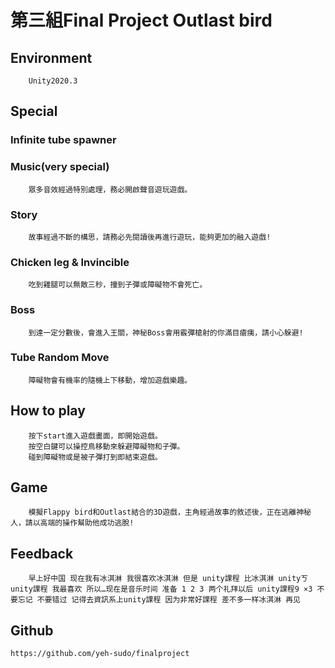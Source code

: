 # 第三組Final Project Outlast bird

## Environment
        Unity2020.3

## Special
### Infinite tube spawner

### Music(very special)
        眾多音效經過特別處理，務必開啟聲音遊玩遊戲。

### Story
        故事經過不斷的構思，請務必先閱讀後再進行遊玩，能夠更加的融入遊戲!

### Chicken leg & Invincible
        吃到雞腿可以無敵三秒，撞到子彈或障礙物不會死亡。

### Boss
        到達一定分數後，會進入王關，神秘Boss會用霰彈槍射的你滿目瘡痍，請小心躲避!

### Tube Random Move
        障礙物會有機率的隨機上下移動，增加遊戲樂趣。

## How to play
        按下start進入遊戲畫面，即開始遊戲。
        按空白鍵可以操控鳥移動來躲避障礙物和子彈。
        碰到障礙物或是被子彈打到即結束遊戲。


## Game
        模擬Flappy bird和Outlast結合的3D遊戲，主角經過故事的敘述後，正在逃離神秘人，請以高端的操作幫助他成功逃脫!

## Feedback
        早上好中国 现在我有冰淇淋 我很喜欢冰淇淋 但是 unity課程 比冰淇淋 unityㄎ unity課程 我最喜欢 所以…现在是音乐时间 准备 1 2 3 两个礼拜以后 unity課程9 ×3 不要忘记 不要错过 记得去資訊系上unity課程 因为非常好課程 差不多一样冰淇淋 再见

## Github
	https://github.com/yeh-sudo/finalproject